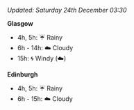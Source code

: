 *Updated: Saturday 24th December 03:30*

**Glasgow**

* 4h, 5h: :umbrella: Rainy
* 6h - 14h: :cloud: Cloudy
* 15h: :cyclone: Windy (:cloud:)

**Edinburgh**

* 4h, 5h: :umbrella: Rainy
* 6h - 15h: :cloud: Cloudy

